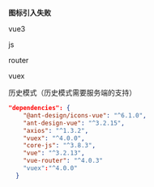 

**图标引入失败**

vue3

js

router 

vuex

历史模式（历史模式需要服务端的支持）

~~~json
"dependencies": {
    "@ant-design/icons-vue": "^6.1.0",
    "ant-design-vue": "^3.2.15",
    "axios": "^1.3.2",
    "vuex": "^4.0.0",
    "core-js": "^3.8.3",
    "vue": "^3.2.13",
    "vue-router": "^4.0.3"
    "vuex":"^4.0.0"
  } 
~~~



